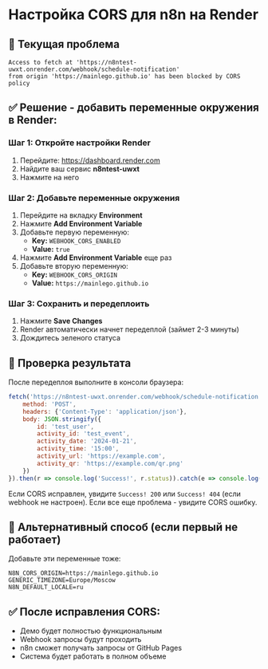 # Настройка CORS для n8n на Render

## 🎯 Текущая проблема
```
Access to fetch at 'https://n8ntest-uwxt.onrender.com/webhook/schedule-notification' 
from origin 'https://mainlego.github.io' has been blocked by CORS policy
```

## ✅ Решение - добавить переменные окружения в Render:

### Шаг 1: Откройте настройки Render
1. Перейдите: https://dashboard.render.com
2. Найдите ваш сервис **n8ntest-uwxt**
3. Нажмите на него

### Шаг 2: Добавьте переменные окружения
1. Перейдите на вкладку **Environment**
2. Нажмите **Add Environment Variable**
3. Добавьте первую переменную:
   - **Key:** `WEBHOOK_CORS_ENABLED`
   - **Value:** `true`
4. Нажмите **Add Environment Variable** еще раз
5. Добавьте вторую переменную:
   - **Key:** `WEBHOOK_CORS_ORIGIN`
   - **Value:** `https://mainlego.github.io`

### Шаг 3: Сохранить и передеплоить
1. Нажмите **Save Changes**
2. Render автоматически начнет передеплой (займет 2-3 минуты)
3. Дождитесь зеленого статуса

## 🧪 Проверка результата
После передеплоя выполните в консоли браузера:
```javascript
fetch('https://n8ntest-uwxt.onrender.com/webhook/schedule-notification', {
    method: 'POST',
    headers: {'Content-Type': 'application/json'},
    body: JSON.stringify({
        id: 'test_user',
        activity_id: 'test_event',
        activity_date: '2024-01-21',
        activity_time: '15:00',
        activity_url: 'https://example.com',
        activity_qr: 'https://example.com/qr.png'
    })
}).then(r => console.log('Success!', r.status)).catch(e => console.log('Error:', e.message));
```

Если CORS исправлен, увидите `Success! 200` или `Success! 404` (если webhook не настроен).
Если все еще проблема - увидите CORS ошибку.

## 📱 Альтернативный способ (если первый не работает)

Добавьте эти переменные тоже:
```
N8N_CORS_ORIGIN=https://mainlego.github.io
GENERIC_TIMEZONE=Europe/Moscow
N8N_DEFAULT_LOCALE=ru
```

## ✅ После исправления CORS:
- Демо будет полностью функциональным
- Webhook запросы будут проходить
- n8n сможет получать запросы от GitHub Pages
- Система будет работать в полном объеме